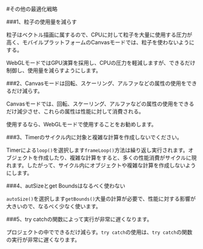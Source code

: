 #その他の最適化戦略

###1、粒子の使用量を減らす

粒子はベクトル描画に属するので、CPUに対して粒子を大量に使用する圧力が高く、モバイルプラットフォームのCanvasモードでは、粒子を使わないようにする。

WebGLモードではGPU演算を採用し、CPUの圧力を軽減しますが、できるだけ制御し、使用量を減らすようにします。



###2、Canvasモードは回転、スケーリング、アルファなどの属性の使用をできるだけ減らす。

Canvasモードでは、回転、スケーリング、アルファなどの属性の使用をできるだけ減少させ、これらの属性は性能に対して消費される。

使用するなら、WebGLモードで使用することをお勧めします。



###3、Timerのサイクル内に対象と複雑な計算を作成しないでください。

Timerによる`loop()`を選択します`frameLoop()`方法は繰り返し実行されます。オブジェクトを作成したり、複雑な計算をすると、多くの性能消費がサイクルに現れます。したがって、サイクル内にオブジェクトや複雑な計算を作成しないようにします。



###4、autSizeとget Boundsはなるべく使わない

`autoSize()`を選択します`getBounds()`大量の計算が必要で、性能に対する影響が大きいので、なるべく少なく使います。



###5、try catchの関数によって実行が非常に遅くなります。

プロジェクトの中でできるだけ減らす。`try catch`の使用は、`try catch`の関数の実行が非常に遅くなります。


 